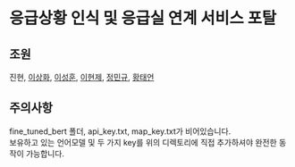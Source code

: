 # 응급상황 인식 및 응급실 연계 서비스 포탈

## 조원
진현, [이상화](https://github.com/leesanghaw), [이성훈](https://github.com/seonghoonL), [이현제](https://github.com/Lee-hyeonje), [정민규](https://github.com/MangV2), [황태언](https://github.com/tae2on)

## 주의사항
fine_tuned_bert 폴더, api_key.txt, map_key.txt가 비어있습니다.  
보유하고 있는 언어모델 및 두 가지 key를 위의 디렉토리에 직접 추가하셔야 완전한 동작이 가능합니다.